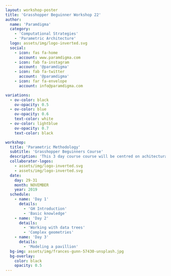 ```yaml
---
layout: workshop-poster
title: 'Grasshopper Beguinner Workshop 22'
author:
  name: 'Paramdigma'
  category:
    - 'Computational Strategies'
    - 'Parametric Architecture'
  logo: assets/img/logo-inverted.svg
  social:
    - icon: fas fa-home
      account: www.paramdigma.com
    - icon: fab fa-instagram
      account: '@paramdigma'
    - icon: fab fa-twitter
      account: '@paramdigma'
    - icon: far fa-envelope
      account: info@paramdigma.com

variations:
  - ov-color: black
    ov-opacity: 0.5
  - ov-color: blue
    ov-opacity: 0.6
    text-color: white
  - ov-color: lightblue
    ov-opacity: 0.7
    text-color: black

workshop:
  title: 'Parametric Methodology'
  subtitle: 'Grasshopper Beguinners Course'
  description: 'This 3 day course course will be centred on achitectural design using parametric tools, specifically Rhino+Grasshopper. We will cover the basic use of the different components, and explain the main metodology...'
  collaborator-logos:
    - assets/img/logo-inverted.svg
    - assets/img/logo-inverted.svg
  date:
    day: 29-31
    month: NOVEMBER
    year: 2019
  schedule:
    - name: 'Day 1'
      details:
        - 'GH Introduction'
        - 'Basic knowledge'
    - name: 'Day 2'
      details:
        - 'Working with data trees'
        - 'Complex geometries'
    - name: 'Day 3'
      details:
        - 'Modeling a pavillion'
  bg-img: assets/img/frances-gunn-57430-unsplash.jpg
  bg-overlay:
    color: black
    opacity: 0.5
---
```

